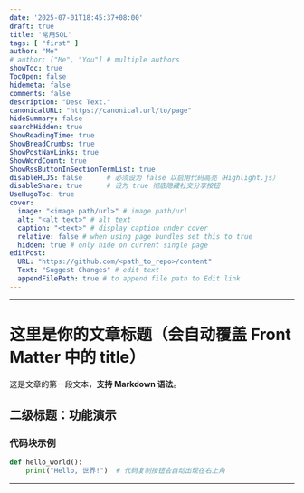 ```yaml
---
date: '2025-07-01T18:45:37+08:00'
draft: true
title: '常用SQL'
tags: [ "first" ]
author: "Me"
# author: ["Me", "You"] # multiple authors
showToc: true
TocOpen: false
hidemeta: false
comments: false
description: "Desc Text."
canonicalURL: "https://canonical.url/to/page"
hideSummary: false
searchHidden: true
ShowReadingTime: true
ShowBreadCrumbs: true
ShowPostNavLinks: true
ShowWordCount: true
ShowRssButtonInSectionTermList: true
disableHLJS: false      # 必须设为 false 以启用代码高亮（Highlight.js）
disableShare: true      # 设为 true 彻底隐藏社交分享按钮
UseHugoToc: true
cover:
  image: "<image path/url>" # image path/url
  alt: "<alt text>" # alt text
  caption: "<text>" # display caption under cover
  relative: false # when using page bundles set this to true
  hidden: true # only hide on current single page
editPost:
  URL: "https://github.com/<path_to_repo>/content"
  Text: "Suggest Changes" # edit text
  appendFilePath: true # to append file path to Edit link
---
```


---
<!-- 从这里开始写你的正文内容 -->

# 这里是你的文章标题（会自动覆盖 Front Matter 中的 title）

这是文章的第一段文本，**支持 Markdown 语法**。

## 二级标题：功能演示

### 代码块示例

```python
def hello_world():
    print("Hello, 世界!")  # 代码复制按钮会自动出现在右上角
``` 

   
---



